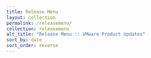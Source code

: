 ```yaml
---
title: Release Menu
layout: collection
permalink: /releasemenu/
collection: releasemenu
alt_title: "Release Menu :: VMware Product Updates"
sort_by: date
sort_order: reverse
---
```

